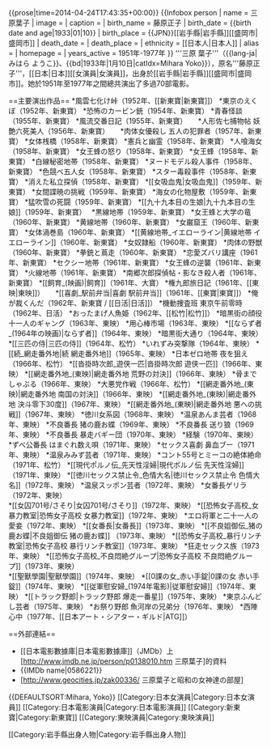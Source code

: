 {{prose|time=2014-04-24T17:43:35+00:00}}
{{Infobox person
| name            = 三原葉子
| image           = 
| caption         = 
| birth_name      = 藤原正子
| birth_date      = {{birth date and age|1933|01|10}}
| birth_place     = {{JPN}}[[岩手縣|岩手縣]][[盛岡市|盛岡市]]
| death_date      = 
| death_place     = 
| ethnicity       = [[日本人|日本人]]
| alias           = 
| homepage        = 
| years_active    = 1951年-1977年
}}
'''三原 葉子'''（{{lang-ja|みはら ようこ}}、{{bd|1933年|1月10日|catIdx=Mihara Yoko}}），原名'''藤原正子'''，[[日本|日本]][[女演員|女演員]]，出身於[[岩手縣|岩手縣]][[盛岡市|盛岡市]]。她於1951年至1977年之間總共演出了多過70部電影。

==主要演出作品==
*風雲七化け峠（1952年、[[新東寶|新東寶]]）
*東京のえくぼ（1952年、新東寶）
*恐怖のカービン銃（1954年、新東寶）
*青春怪談（1955年、新東寶）
*風流交番日記（1955年、新東寶） 　
*人形佐七捕物帖 妖艶六死美人（1956年、新東寶） 　
*肉体女優殺し 五人の犯罪者（1957年、新東寶）
*女体桟橋（1958年、新東寶）
*憲兵と幽霊（1958年、新東寶）
*人喰海女（1958年、新東寶）
*女王蜂の怒り（1958年、新東寶）
*女王蜂（1958年、新東寶）
*白線秘密地帯（1958年、新東寶）
*ヌードモデル殺人事件（1958年、新東寶）
*色競べ五人女（1958年、新東寶）
*スター毒殺事件（1958年、新東寶）
*消えた私立探偵（1958年、新東寶）
*[[女吸血鬼|女吸血鬼]]（1959年、新東寶）
*女間諜暁の挑戦（1959年、新東寶）
*海女の化物屋敷（1959年、新東寶）
*猛吹雪の死闘（1959年、新東寶）
*[[九十九本目の生娘|九十九本目の生娘]]（1959年、新東寶）　
*黒線地帯（1959年、新東寶）
*女王蜂と大学の竜（1960年、新東寶）
*黄線地帯（1960年、新東寶）
*女巌窟王（1960年、新東寶）
*女体渦巻島（1960年、新東寶）
*[[黄線地帯_イエローライン|黄線地帯 イエローライン]]（1960年、新東寶） 
*女奴隷船（1960年、新東寶）
*肉体の野獣（1960年、新東寶）
*拳銃と蔦走（1960年、新東寶）
*恋愛ズバリ講座（1961年、新東寶）
*セクシー地帯（1961年、新東寶）
*女王蜂の逆襲（1961年、新東寶）
*火線地帯（1961年、新東寶）
*南郷次郎探偵帖・影なき殺人者（1961年、新東寶）
*[[飼育_(映画)|飼育]]（1961年、大寶）
*権九郎旅日記（1961年、[[東映|東映]]） 　
*[[喜劇_駅前弁当|喜劇 駅前弁当]]（1961年、[[東寶|東寶]]）
*俺が裁くんだ（1962年、新東寶 / [[日活|日活]]）
*機動捜査班 東京午前零時（1962年、日活） 
*おったまげ人魚姫（1962年、[[松竹|松竹]]）
*暗黒街の顔役 十一人のギャング（1963年、東映）
*用心棒市場（1963年、東映） 
*[[ならず者_(1964年の映画)|ならず者]]（1964年、東映） 
*暗黒街大通り（1964年、東映）
*[[三匹の侍|三匹の侍]]（1964年、松竹）
*いれずみ突撃隊（1964年、東映） 
*[[続_網走番外地|続 網走番外地]]（1965年、東映）
*日本ゼロ地帯 夜を狙え（1966年、松竹）
*[[沓掛時次郎_遊侠一匹|沓掛時次郎 遊侠一匹]]（1966年、東映）
*[[網走番外地_(東映)|網走番外地 荒野の対決]]（1966年、東映）
*骨までしゃぶる（1966年、東映） 
*大悪党作戦（1966年、松竹）
*[[網走番外地_(東映)|網走番外地 南国の対決]]（1966年、東映） 
*[[網走番外地_(東映)|網走番外地 決斗零下30度]]（1967年、東映） 
*[[網走番外地_(東映)|網走番外地 悪への挑戦]]（1967年、東映）
*徳川女系図（1968年、東映）
*温泉あんま芸者（1968年、東映）
*不良番長 猪の鹿お蝶（1969年、東映） 
*不良番長 送り狼（1969年、東映）
*不良番長 暴走バギー団（1970年、東映）
*経験（1970年、東映）
*ずべ公番長 はまぐれ数え唄（1971年、東映）
*セックス喜劇 鼻血ブー（1971年、東映）
*温泉みみず芸者（1971年、東映）
*コント55号とミーコの絶体絶命（1971年、松竹）
*[[現代ポルノ伝_先天性淫婦|現代ポルノ伝 先天性淫婦]]（1971年、東映）
*[[徳川セックス禁止令_色情大名|徳川セックス禁止令 色情大名]]（1972年、東映）
*温泉スッポン芸者（1972年、東映）
*女番長ゲリラ（1972年、東映）　  
*[[女囚701号/さそり|女囚701号/さそり]]（1972年、東映）
*[[恐怖女子高校_女暴力教室|恐怖女子高校 女暴力教室]]（1972年、東映） 
*エロ将軍と二十一人の愛妾（1972年、東映）
*[[女番長|女番長]]（1973年、東映）
*[[不良姐御伝_猪の鹿お蝶|不良姐御伝 猪の鹿お蝶]] （1973年、東映）
*[[恐怖女子高校_暴行リンチ教室|恐怖女子高校 暴行リンチ教室]]（1973年、東映）
*狂走セックス族（1973年、東映） 
*[[恐怖女子高校_不良悶絶グループ|恐怖女子高校 不良悶絶グループ]]（1973年、東映）  
*[[聖獸學園|聖獸學園]]（1974年、東映） 
*[[0課の女_赤い手錠|0課の女 赤い手錠]]（1974年、東映）
*[[従軍慰安婦_(1974年電影)|従軍慰安婦]]（1974年、東映）
*[[トラック野郎|トラック野郎 爆走一番星]]（1975年、東映）
*東京ふんどし芸者（1975年、東映）
*お祭り野郎 魚河岸の兄弟分（1976年、東映）
*西陣心中（1977年、[[日本アート・シアター・ギルド|ATG]]）

==外部連結==
* [[日本電影數據庫|日本電影數據庫]]（JMDb）上[http://www.jmdb.ne.jp/person/p0138010.htm 三原葉子]的資料
* {{IMDb name|0586221}}
* [http://www.geocities.jp/zak00336/ 三原葉子と昭和の女神達の部屋]

{{DEFAULTSORT:Mihara, Yoko}}
[[Category:日本女演員|Category:日本女演員]]
[[Category:日本電影演員|Category:日本電影演員]]
[[Category:新東寶|Category:新東寶]]
[[Category:東映演員|Category:東映演員]]

[[Category:岩手縣出身人物|Category:岩手縣出身人物]]
